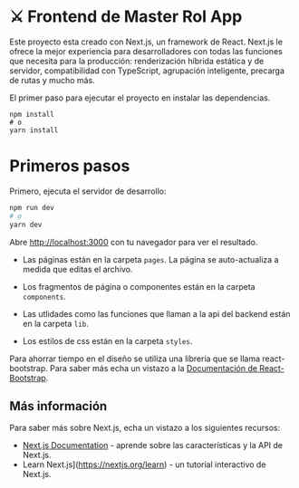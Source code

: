 # ⚔️ Frontend de Master Rol App

Este proyecto esta creado con Next.js, un framework de React. Next.js le ofrece la mejor experiencia para desarrolladores con todas las funciones que necesita para la producción: renderización híbrida estática y de servidor, compatibilidad con TypeScript, agrupación inteligente, precarga de rutas y mucho más.

El primer paso para ejecutar el proyecto en instalar las dependencias.

```
npm install
# o
yarn install
```

# Primeros pasos

Primero, ejecuta el servidor de desarrollo:

```bash
npm run dev
# o
yarn dev
```

Abre [http://localhost:3000](http://localhost:3000) con tu navegador para ver el resultado.

- Las páginas están en la carpeta `pages`. La página se auto-actualiza a medida que editas el archivo.

- Los fragmentos de página o componentes están en la carpeta `components`.

- Las utlidades como las funciones que llaman a la api del backend están en la carpeta `lib`.

- Los estilos de css están en la carpeta `styles`.

Para ahorrar tiempo en el diseño se utiliza una libreria que se llama react-bootstrap. Para saber más echa un vistazo a la [Documentación de React-Bootstrap](https://react-bootstrap.github.io/).

## Más información

Para saber más sobre Next.js, echa un vistazo a los siguientes recursos:

- [Next.js Documentation](https://nextjs.org/docs) - aprende sobre las características y la API de Next.js.
- Learn Next.js](https://nextjs.org/learn) - un tutorial interactivo de Next.js.

